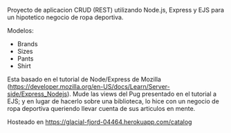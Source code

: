Proyecto de aplicacion CRUD (REST) utilizando Node.js, Express y EJS para un hipotetico negocio de ropa deportiva.

Modelos:
- Brands
- Sizes
- Pants
- Shirt

Esta basado en el tutorial de Node/Express de Mozilla (https://developer.mozilla.org/en-US/docs/Learn/Server-side/Express_Nodejs). Mude las views del Pug presentado en el tutorial a EJS; y en lugar de hacerlo sobre una biblioteca, lo hice con un negocio de ropa deportiva queriendo llevar cuenta de sus articulos en mente.

Hosteado en https://glacial-fjord-04464.herokuapp.com/catalog
